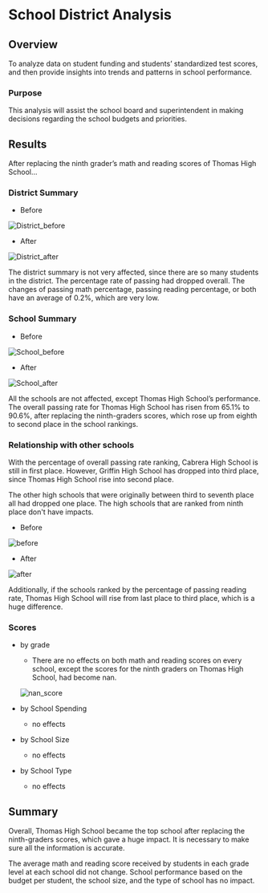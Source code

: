 # School District Analysis

## Overview
To analyze data on student funding and students’ standardized test scores, and then provide insights into trends and patterns in school performance.

### Purpose
This analysis will assist the school board and superintendent in making decisions regarding the school budgets and priorities. 

## Results
After replacing the ninth grader’s math and reading scores of Thomas High School…

### District Summary

- Before

![District_before](https://user-images.githubusercontent.com/88747464/132994147-9272f1d2-5269-4df8-b9ef-9351efb17f16.png)

- After

![District_after](https://user-images.githubusercontent.com/88747464/132994141-6032ac6e-2ed6-43f6-9d23-5a68917e68ba.png)

The district summary is not very affected, since there are so many students in the district. The percentage rate of passing had dropped overall. The changes of passing math percentage, passing reading percentage, or both have an average of 0.2%, which are very low.

### School Summary

- Before

![School_before](https://user-images.githubusercontent.com/88747464/132994165-c4173560-587e-483f-ba1a-b2df24bd9805.png)

- After

![School_after](https://user-images.githubusercontent.com/88747464/132994176-58e3e1b6-36c6-417f-ad87-adc217b66a18.png)

All the schools are not affected, except Thomas High School’s performance. The overall passing rate for Thomas High School has risen from 65.1% to 90.6%, after replacing the ninth-graders scores, which rose up from eighth to second place in the school rankings.

### Relationship with other schools

With the percentage of overall passing rate ranking, Cabrera High School is still in first place. However, Griffin High School has dropped into third place, since Thomas High School rise into second place. 

The other high schools that were originally between third to seventh place all had dropped one place. The high schools that are ranked from ninth place don't have impacts.

- Before

![before](https://user-images.githubusercontent.com/88747464/132994240-5de6a2d4-9750-431e-b016-07fefbd8a852.png)

- After

![after](https://user-images.githubusercontent.com/88747464/132994244-e2a7eb38-d62e-41a5-a442-e03f3c5a1a0a.png)

Additionally, if the schools ranked by the percentage of passing reading rate, Thomas High School will rise from last place to third place, which is a huge difference.

### Scores 

- by grade

  - There are no effects on both math and reading scores on every school, except the scores for the ninth graders on Thomas High School, had become nan.

  ![nan_score](https://user-images.githubusercontent.com/88747464/132994409-cead0b17-df21-4932-90bb-05fd78693092.png)

- by School Spending
  - no effects

- by School Size
  - no effects

- by School Type
  - no effects

## Summary

Overall, Thomas High School became the top school after replacing the ninth-graders scores, which gave a huge impact. It is necessary to make sure all the information is accurate. 

The average math and reading score received by students in each grade level at each school did not change. School performance based on the budget per student, the school size, and the type of school has no impact.
